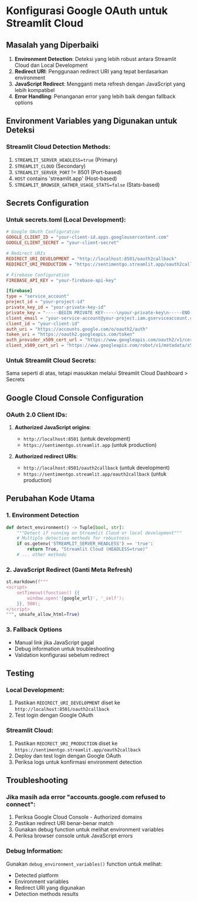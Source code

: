 # Konfigurasi Google OAuth untuk Streamlit Cloud

## Masalah yang Diperbaiki

1. **Environment Detection**: Deteksi yang lebih robust antara Streamlit Cloud dan Local Development
2. **Redirect URI**: Penggunaan redirect URI yang tepat berdasarkan environment
3. **JavaScript Redirect**: Mengganti meta refresh dengan JavaScript yang lebih kompatibel
4. **Error Handling**: Penanganan error yang lebih baik dengan fallback options

## Environment Variables yang Digunakan untuk Deteksi

### Streamlit Cloud Detection Methods:
1. `STREAMLIT_SERVER_HEADLESS=true` (Primary)
2. `STREAMLIT_CLOUD` (Secondary) 
3. `STREAMLIT_SERVER_PORT` != 8501 (Port-based)
4. `HOST` contains 'streamlit.app' (Host-based)
5. `STREAMLIT_BROWSER_GATHER_USAGE_STATS=false` (Stats-based)

## Secrets Configuration

### Untuk secrets.toml (Local Development):
```toml
# Google OAuth Configuration
GOOGLE_CLIENT_ID = "your-client-id.apps.googleusercontent.com"
GOOGLE_CLIENT_SECRET = "your-client-secret"

# Redirect URIs
REDIRECT_URI_DEVELOPMENT = "http://localhost:8501/oauth2callback"
REDIRECT_URI_PRODUCTION = "https://sentimentgo.streamlit.app/oauth2callback"

# Firebase Configuration
FIREBASE_API_KEY = "your-firebase-api-key"

[firebase]
type = "service_account"
project_id = "your-project-id"
private_key_id = "your-private-key-id"
private_key = "-----BEGIN PRIVATE KEY-----\nyour-private-key\n-----END PRIVATE KEY-----\n"
client_email = "your-service-account@your-project.iam.gserviceaccount.com"
client_id = "your-client-id"
auth_uri = "https://accounts.google.com/o/oauth2/auth"
token_uri = "https://oauth2.googleapis.com/token"
auth_provider_x509_cert_url = "https://www.googleapis.com/oauth2/v1/certs"
client_x509_cert_url = "https://www.googleapis.com/robot/v1/metadata/x509/your-service-account%40your-project.iam.gserviceaccount.com"
```

### Untuk Streamlit Cloud Secrets:
Sama seperti di atas, tetapi masukkan melalui Streamlit Cloud Dashboard > Secrets

## Google Cloud Console Configuration

### OAuth 2.0 Client IDs:
1. **Authorized JavaScript origins**:
   - `http://localhost:8501` (untuk development)
   - `https://sentimentgo.streamlit.app` (untuk production)

2. **Authorized redirect URIs**:
   - `http://localhost:8501/oauth2callback` (untuk development)
   - `https://sentimentgo.streamlit.app/oauth2callback` (untuk production)

## Perubahan Kode Utama

### 1. Environment Detection
```python
def detect_environment() -> Tuple[bool, str]:
    """Detect if running on Streamlit Cloud or local development"""
    # Multiple detection methods for robustness
    if os.getenv('STREAMLIT_SERVER_HEADLESS') == 'true':
        return True, "Streamlit Cloud (HEADLESS=true)"
    # ... other methods
```

### 2. JavaScript Redirect (Ganti Meta Refresh)
```python
st.markdown(f"""
<script>
    setTimeout(function() {{
        window.open('{google_url}', '_self');
    }}, 500);
</script>
""", unsafe_allow_html=True)
```

### 3. Fallback Options
- Manual link jika JavaScript gagal
- Debug information untuk troubleshooting
- Validation konfigurasi sebelum redirect

## Testing

### Local Development:
1. Pastikan `REDIRECT_URI_DEVELOPMENT` diset ke `http://localhost:8501/oauth2callback`
2. Test login dengan Google OAuth

### Streamlit Cloud:
1. Pastikan `REDIRECT_URI_PRODUCTION` diset ke `https://sentimentgo.streamlit.app/oauth2callback`
2. Deploy dan test login dengan Google OAuth
3. Periksa logs untuk konfirmasi environment detection

## Troubleshooting

### Jika masih ada error "accounts.google.com refused to connect":
1. Periksa Google Cloud Console - Authorized domains
2. Pastikan redirect URI benar-benar match
3. Gunakan debug function untuk melihat environment variables
4. Periksa browser console untuk JavaScript errors

### Debug Information:
Gunakan `debug_environment_variables()` function untuk melihat:
- Detected platform
- Environment variables
- Redirect URI yang digunakan
- Detection methods results
